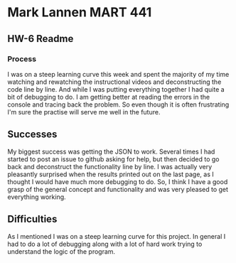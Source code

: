 # Mark Lannen MART 441
## HW-6 Readme

### Process 
I was on a steep learning curve this week and spent the majority of my time watching and rewatching the instructional videos and deconstructing the code line by line. And while I was putting everything together I had quite a bit of debugging to do. I am getting better at reading the errors in the console and tracing back the problem. So even though it is often frustrating I'm sure the practise will serve me well in the future.

## Successes
My biggest success was getting the JSON to work. Several times I had started to post an issue to github asking for help, but then decided to go back and deconstruct the functionality line by line. I was actually very pleasantly surprised when the results printed out on the last page, as I thought I would have much more debugging to do. So, I think I have a good grasp of the general concept and functionality and was very pleased to get everything working.  

## Difficulties

As I mentioned I was on a steep learning curve for this project. In general I had to do a lot of debugging along with a lot of hard work trying to understand the logic of the program. 

